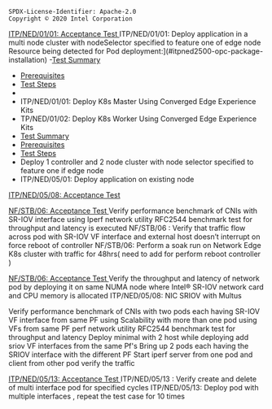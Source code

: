 ```text
SPDX-License-Identifier: Apache-2.0
Copyright © 2020 Intel Corporation
```
[ITP/NED/01/01: Acceptance Test ](#itpned35-Acceptance-Test)
ITP/NED/01/01: Deploy application in a multi node cluster with nodeSelector specified to feature one of edge node
Resource being detected for Pod deployment:](#itpned2500-opc-package-installation)
 -[Test Summary](#test-summary)
  - [Prerequisites](#prerequisites)
  - [Test Steps](#test-steps)
  -
 - ITP/NED/01/01: Deploy K8s Master Using Converged Edge Experience Kits
 - TP/NED/01/02: Deploy K8s Worker Using Converged Edge Experience Kits
 - [Test Summary](#test-summary)
  - [Prerequisites](#prerequisites)
  - [Test Steps](#test-steps)
 - Deploy 1 controller and 2 node cluster with node selector specified to feature one if edge node
 - ITP/NED/05/01: Deploy application on existing node
   
[ITP/NED/05/08: Acceptance Test ](#itpned35-Acceptance-Test)
   
[NF/STB/06: Acceptance Test ](#itpned35-Acceptance-Test)
Verify performance benchmark of CNIs with SR-IOV interface using 
Iperf network utility 
RFC2544 benchmark test for throughput and latency is executed 
NF/STB/06 : Verify that traffic flow across pod with SR-IOV VF interface and external host doesn’t interrupt on force reboot of controller 
NF/STB/06:  Perform a soak run on Network Edge K8s cluster with traffic for 48hrs( need to add for perform  reboot controller )

[NF/STB/06: Acceptance Test ](#itpned35-Acceptance-Test)
Verify the throughput and latency of network pod by deploying it on same NUMA node where Intel® SR-IOV network card and CPU memory is allocated
ITP/NED/05/08: NIC SRIOV with Multus

Verify performance benchmark of CNIs with two pods each having SR-IOV VF interface from same PF using 
Scalability with more than one pod using VFs from same PF 
perf network utility 
RFC2544 benchmark test for throughput and latency 
Deploy minimal with 2 host while deploying add sriov VF interfaces from the same Pf's 
Bring up 2 pods each having the SRIOV interface with the different PF
Start iperf server from one pod and client from other pod verify the traffic 

[ITP/NED/05/13: Acceptance Test ](#itpned35-Acceptance-Test)
ITP/NED/05/13 : Verify create and delete of multi interface pod for specified cycles 
ITP/NED/05/13:  Deploy pod with multiple interfaces , repeat the test case for 10 times




